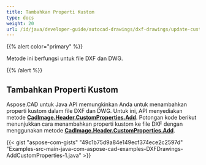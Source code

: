 ```yaml
---
title: Tambahkan Properti Kustom
type: docs
weight: 20
url: /id/java/developer-guide/autocad-drawings/dxf-drawings/update-custom-properties/
---
```


{{% alert color="primary" %}}

Metode ini berfungsi untuk file DXF dan DWG.

{{% /alert %}}

## Tambahkan Properti Kustom

Aspose.CAD untuk Java API memungkinkan Anda untuk menambahkan properti kustom dalam file DXF dan DWG. Untuk ini, API menyediakan metode [**CadImage.Header.CustomProperties.Add**](https://reference.aspose.com/cad/java/com.aspose.cad.fileformats.cad.cadobjects/CadHeader#getCustomProperties--).
Potongan kode berikut menunjukkan cara menambahkan properti kustom ke file DXF dengan menggunakan metode [**CadImage.Header.CustomProperties.Add**](https://reference.aspose.com/cad/java/com.aspose.cad.fileformats.cad.cadobjects/CadHeader#getCustomProperties--).

{{< gist "aspose-com-gists" "49c1b75d9a84e149ecf374ece2c2597d" "Examples-src-main-java-com-aspose-cad-examples-DXFDrawings-AddCustomProperties-1.java" >}}
